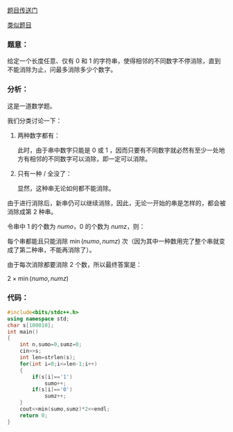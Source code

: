 [题目传送门](https://www.luogu.com.cn/problem/AT4318)

[类似题目](https://www.luogu.com.cn/problem/CF556A)

### 题意：

给定一个长度任意、仅有 $0$ 和 $1$ 的字符串，使得相邻的不同数字不停消除，直到不能消除为止，问最多消除多少个数字。

### 分析：

这是一道数学题。

我们分类讨论一下：

1. 两种数字都有：

   此时，由于串中数字只能是 $0$ 或 $1$ ，因而只要有不同数字就必然有至少一处地方有相邻的不同数字可以消除，即一定可以消除。

2. 只有一种 $/$ 全没了：

   显然，这种串无论如何都不能消除。

由于进行消除后，新串仍可以继续消除，因此，无论一开始的串是怎样的，都会被消除成第 $2$ 种串。

令串中 $1$ 的个数为 $numo$，$0$ 的个数为 $numz$，则：

每个串都能且只能消除 $\min(numo,numz)$ 次（因为其中一种数用完了整个串就变成了第二种串，不能再消除了）。

由于每次消除都要消除 $2$ 个数，所以最终答案是：

$2\times\min(numo,numz)$

### 代码：

```cpp
#include<bits/stdc++.h>
using namespace std;
char s[100010]; 
int main()
{
    int n,sumo=0,sumz=0;
    cin>>s;
    int len=strlen(s);
    for(int i=0;i<=len-1;i++)
    {
        if(s[i]=='1') 
            sumo++;
        if(s[i]=='0') 
            sumz++;
    }
    cout<<min(sumo,sumz)*2<<endl;
    return 0;
}
```
